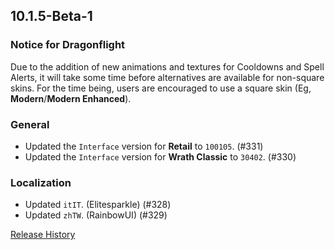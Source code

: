 ## 10.1.5-Beta-1

### Notice for Dragonflight

Due to the addition of new animations and textures for Cooldowns and Spell Alerts, it will take some time before alternatives are available for non-square skins. For the time being, users are encouraged to use a square skin (Eg, **Modern**/**Modern Enhanced**).

### General

- Updated the `Interface` version for **Retail** to `100105`. (#331)
- Updated the `Interface` version for **Wrath Classic** to `30402`. (#330)

### Localization

- Updated `itIT`. (Elitesparkle) (#328)
- Updated `zhTW`. (RainbowUI) (#329)

[Release History](https://github.com/SFX-WoW/Masque/wiki/History)
